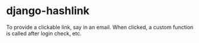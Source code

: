 django-hashlink
===============

To provide a clickable link, say in an email. When clicked, a custom function is called after login check, etc.
